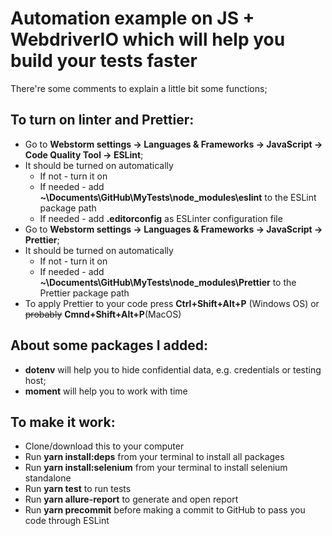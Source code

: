 # Automation example on JS + WebdriverIO which will help you build your tests faster

There're some comments to explain a little bit some functions;

## To turn on linter and Prettier:

* Go to **Webstorm settings -> Languages & Frameworks -> JavaScript -> Code Quality Tool -> ESLint**;
* It should be turned on automatically
    - If not - turn it on
    - If needed - add **~\Documents\GitHub\MyTests\node_modules\eslint** to the ESLint package path
    - If needed - add **.editorconfig** as ESLinter configuration file
* Go to **Webstorm settings -> Languages & Frameworks -> JavaScript -> Prettier**;
* It should be turned on automatically
   - If not - turn it on
   - If needed - add **~\Documents\GitHub\MyTests\node_modules\Prettier** to the Prettier package path
* To apply Prettier to your code press **Ctrl+Shift+Alt+P** (Windows OS) or ~~probably~~ **Cmnd+Shift+Alt+P**(MacOS)

## About some packages I added:

* **dotenv** will help you to hide confidential data, e.g. credentials or testing host;
* **moment** will help you to work with time

## To make it work:

* Clone/download this to your computer
* Run **yarn install:deps** from your terminal to install all packages
* Run **yarn install:selenium** from your terminal to install selenium standalone
* Run **yarn test** to run tests
* Run **yarn allure-report** to generate and open report
* Run **yarn precommit** before making a commit to GitHub to pass you code through ESLint
